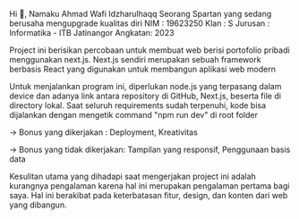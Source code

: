 Hi 👋, Namaku Ahmad Wafi Idzharulhaqq
Seorang Spartan yang sedang berusaha mengupgrade kualitas diri
NIM     : 19623250
Klan    : S
Jurusan : Informatika - ITB Jatinangor
Angkatan: 2023


Project ini berisikan percobaan untuk membuat web berisi portofolio pribadi menggunakan next.js.
Next.js sendiri merupakan sebuah framework berbasis React yang digunakan untuk membangun aplikasi web modern

Untuk menjalankan program ini, diperlukan node.js yang terpasang dalam device dan adanya link antara repository di GitHub,
Next.js, beserta file di directory lokal. Saat seluruh requirements sudah terpenuhi, kode bisa dijalankan dengan mengetik command
"npm run dev" di root folder

-> Bonus yang dikerjakan : Deployment, Kreativitas

-> Bonus yang tidak dikerjakan: Tampilan yang responsif, Penggunaan basis data

Kesulitan utama yang dihadapi saat mengerjakan project ini adalah kurangnya pengalaman karena hal ini merupakan pengalaman pertama bagi saya. Hal ini berakibat pada keterbatasan fitur, design, dan konten dari web yang dibangun.

